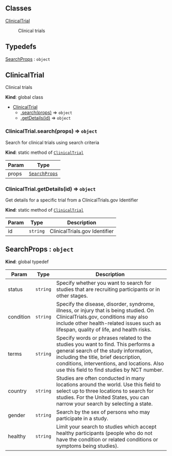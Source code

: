 ## Classes

<dl>
<dt><a href="#ClinicalTrial">ClinicalTrial</a></dt>
<dd><p>Clinical trials</p>
</dd>
</dl>

## Typedefs

<dl>
<dt><a href="#SearchProps">SearchProps</a> : <code>object</code></dt>
<dd></dd>
</dl>

<a name="ClinicalTrial"></a>

## ClinicalTrial
Clinical trials

**Kind**: global class  

* [ClinicalTrial](#ClinicalTrial)
    * [.search(props)](#ClinicalTrial.search) ⇒ <code>object</code>
    * [.getDetails(id)](#ClinicalTrial.getDetails) ⇒ <code>object</code>

<a name="ClinicalTrial.search"></a>

### ClinicalTrial.search(props) ⇒ <code>object</code>
Search for clinical trials using search criteria

**Kind**: static method of [<code>ClinicalTrial</code>](#ClinicalTrial)  

| Param | Type |
| --- | --- |
| props | [<code>SearchProps</code>](#SearchProps) | 

<a name="ClinicalTrial.getDetails"></a>

### ClinicalTrial.getDetails(id) ⇒ <code>object</code>
Get details for a specific trial from a ClinicalTrials.gov Identifier

**Kind**: static method of [<code>ClinicalTrial</code>](#ClinicalTrial)  

| Param | Type | Description |
| --- | --- | --- |
| id | <code>string</code> | ClinicalTrials.gov Identifier |

<a name="SearchProps"></a>

## SearchProps : <code>object</code>
**Kind**: global typedef  

| Param | Type | Description |
| --- | --- | --- |
| status | <code>string</code> | Specify whether you want to search for studies that are recruiting participants or in other stages. |
| condition | <code>string</code> | Specify the disease, disorder, syndrome, illness, or injury that is being studied. On ClinicalTrials.gov, conditions may also include other health-related issues such as lifespan, quality of life, and health risks. |
| terms | <code>string</code> | Specify words or phrases related to the studies you want to find. This performs a general search of the study information, including the title, brief description, conditions, interventions, and locations. Also use this field to find studies by NCT number. |
| country | <code>string</code> | Studies are often conducted in many locations around the world. Use this field to select up to three locations to search for studies. For the United States, you can narrow your search by selecting a state. |
| gender | <code>string</code> | Search by the sex of persons who may participate in a study. |
| healthy | <code>string</code> | Limit your search to studies which accept healthy participants (people who do not have the condition or related conditions or symptoms being studies). |

